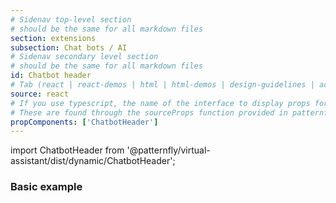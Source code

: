 ```yaml
---
# Sidenav top-level section
# should be the same for all markdown files
section: extensions
subsection: Chat bots / AI
# Sidenav secondary level section
# should be the same for all markdown files
id: Chatbot header
# Tab (react | react-demos | html | html-demos | design-guidelines | accessibility)
source: react
# If you use typescript, the name of the interface to display props for
# These are found through the sourceProps function provided in patternfly-docs.source.js
propComponents: ['ChatbotHeader']
---
```


import ChatbotHeader from '@patternfly/virtual-assistant/dist/dynamic/ChatbotHeader';

### Basic example

```js file="./ChatbotHeaderBasic.tsx"

```
